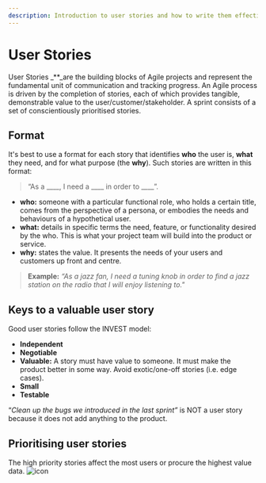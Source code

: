 ```yaml
---
description: Introduction to user stories and how to write them effectively.
---
```


# User Stories

User Stories \_\*\*\_are the building blocks of Agile projects and represent the fundamental unit of communication and tracking progress. An Agile process is driven by the completion of stories, each of which provides tangible, demonstrable value to the user/customer/stakeholder. A sprint consists of a set of conscientiously prioritised stories.

## Format

It's best to use a format for each story that identifies **who** the user is, **what** they need, and for what purpose \(the **why**\). Such stories are written in this format:

> “As a \_\_\_\_, I need a \_\_\_\_ in order to \_\_\_\_”.

* **who:**  someone with a particular functional role, who holds a certain title, comes from the perspective of a persona, or embodies the needs and behaviours of a hypothetical user.
* **what:** details in specific terms the need, feature, or functionality desired by the who. This is what your project team will build into the product or service.
* **why:** states the value. It presents the needs of your users and customers up front and centre.

> **Example:** _“As a jazz fan, I need a tuning knob in order to find a jazz station on the radio that I will enjoy listening to."_

## Keys to a valuable user story

Good user stories follow the INVEST model:

* **Independent** 
* **Negotiable** 
* **Valuable:** A story must have value to someone. It must make the product better in some way.  Avoid exotic/one-off stories \(i.e. edge cases\).
* **Small** 
* **Testable** 

“_Clean up the bugs we introduced in the last sprint”_ is NOT a user story because it does not add anything to the product.

## Prioritising user stories

The high priority stories affect the most users or procure the highest value data. ![icon](https://www.dropbox.com/s/nzmqglv044f01pc/yep.png?raw=1)


